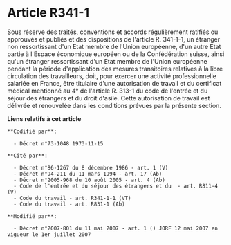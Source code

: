 # Article R341-1

Sous réserve des traités, conventions et accords régulièrement ratifiés ou approuvés et publiés et des dispositions de
l'article R. 341-1-1, un étranger non ressortissant d'un Etat membre de l'Union européenne, d'un autre Etat partie à l'Espace
économique européen ou de la Confédération suisse, ainsi qu'un étranger ressortissant d'un Etat membre de l'Union européenne
pendant la période d'application des mesures transitoires relatives à la libre circulation des travailleurs, doit, pour
exercer une activité professionnelle salariée en France, être titulaire d'une autorisation de travail et du certificat
médical mentionné au 4° de l'article R. 313-1 du code de l'entrée et du séjour des étrangers et du droit d'asile. Cette
autorisation de travail est délivrée et renouvelée dans les conditions prévues par la présente section.

**Liens relatifs à cet article**

	**Codifié par**:

	  - Décret n°73-1048 1973-11-15

	**Cité par**:

	  - Décret n°86-1267 du 8 décembre 1986 - art. 1 (V)
	  - Décret n°94-211 du 11 mars 1994 - art. 17 (Ab)
	  - Décret n°2005-968 du 10 août 2005 - art. 4 (Ab)
	  - Code de l'entrée et du séjour des étrangers et du  - art. R811-4 (V)
	  - Code du travail - art. R341-1-1 (VT)
	  - Code du travail - art. R831-1 (Ab)

	**Modifié par**:

	  - Décret n°2007-801 du 11 mai 2007 - art. 1 () JORF 12 mai 2007 en vigueur le 1er juillet 2007
